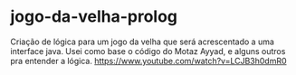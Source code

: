 # jogo-da-velha-prolog
Criação de lógica para um jogo da velha que será acrescentado a uma interface java.
Usei como base o código do Motaz Ayyad, e alguns outros pra entender a lógica.
https://www.youtube.com/watch?v=LCJB3h0dmR0
